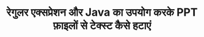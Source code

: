 ---
############################# Static ############################
layout: "auto-gen-gist"
draft: false
path: "hi/redaction/java/regex/ppt"
otherformats: CSV DOC DOCM DOCX DOT DOTM DOTX PDF POT POTM PPS PPSM PPSX PPTM PPTX RTF XLS XLSM XLSX XLT XLTM XLTX  

############################# Head ############################
head_title: "Java में रेगुलर एक्सप्रेशन के माध्यम से टेक्स्ट को संपादित करें PPT"
head_description: "GroupDocs.Redaction की Java एपीआई डेवलपर्स को PDF DOC DOCX RTF XLSX सीएसवी PPT PPTX से टेक्स्ट को संशोधित करने और Java में नियमित अभिव्यक्तियों का उपयोग करके छवियों को संपादित करने में सक्षम बनाती है।"

############################# Header ############################
title: "रेगुलर एक्सप्रेशन और Java का उपयोग करके PPT फ़ाइलों से टेक्स्ट कैसे हटाएं"
description: "GroupDocs.Redaction की Java एपीआई नियमित अभिव्यक्तियों का उपयोग करके वर्ड प्रोसेसिंग दस्तावेजों, वर्कशीट, प्रस्तुतियों, PDF और छवियों से संवेदनशील पाठ को संशोधित करने, छिपाने या हटाने की अनुमति देती है।"

################### SubMenu/Download Button #####################
button:
    enable: true

############################# About ############################
about:
    enable: true
    title: "टेक्स्ट सेनिटाइजेशन क्या है?"
    content: |
        टेक्स्ट रिडेक्शन या सेनिटाइजेशन डिजिटल दस्तावेज़ों से गोपनीय या अवांछित पाठ या जानकारी को हटाने की प्रक्रिया है, जबकि इसमें मौजूद दस्तावेज़ या पैराग्राफ के बाकी हिस्सों को बरकरार रखा जाता है। रिडक्शन उपयोगकर्ताओं के साथ-साथ संगठन को उनकी संवेदनशील जानकारी को छुपाकर या स्थायी रूप से हटाकर सुरक्षित रखने में मदद करता है। GroupDocs.Redaction Java एपीआई का उपयोग करके उपयोगकर्ता अब वर्ड प्रोसेसिंग दस्तावेज़ों, कार्यपत्रकों, प्रस्तुतियों, PDF और रास्टर छवि फ़ाइलों से संवेदनशील पाठ को संपादित, छिपा या हटा सकते हैं। एपीआई दस्तावेजों में निजी जानकारी के संशोधन के लिए विकल्पों और तरीकों की एक विस्तृत श्रृंखला प्रदान करता है। यह नियमित अभिव्यक्तियों, पाठ्य (छूट कोड) या ग्राफिकल (रंगीन आयत) संपादनों के उपयोग और कई अन्य चीजों का उपयोग करके खोज और संपादन का समर्थन करता है। तो क्यों न इसे आज़माएं और एपीआई डाउनलोड करके अपने दस्तावेज़ संशोधन प्रक्रिया को स्वचालित करें और इसकी बुनियादी और उन्नत सुविधाओं का पता लगाएं।

############################# Steps ############################
steps:
    enable: true
    block:
    - title_left: "Java में रेगुलर एक्सप्रेशन का उपयोग करके PPT को संशोधित करें"
      content_left: |
        GroupDocs.Redaction आपके दस्तावेज़ों से संवेदनशील या निजी प्रकृति के डेटा को आसानी से संशोधित करने की अनुमति देता है। सबसे लोकप्रिय संशोधन मामला किसी दस्तावेज़ से किसी पाठ को हटाना है। 

        नियमित अभिव्यक्ति का उपयोग करके किसी दस्तावेज़ के किसी विशेष भाग में पाठ्य संपादन लागू करने के लिए निम्नलिखित कोड का उपयोग किया जा सकता है। यह उपयोगकर्ताओं को "AA BB CCCCCC" से मेल खाते सभी नंबरों को नीले रंग के आयत से बदलने की अनुमति देता है।

      title_right: "PPT से संवेदनशील डेटा हटाएँ"
      content_right: |
        * [Redactor](https://apireference.groupdocs.com/redaction/java/com.groupdocs.redaction/Redactor) क्लास का एक उदाहरण बनाएं और PPT फ़ाइल अपलोड करें
        * [RegexRedaction](https://apireference.groupdocs.com/redaction/java/com.groupdocs.redaction.redactions/RegexRedaction) क्लास का एक उदाहरण बनाएं
        * RegexRedaction क्लास के ऑब्जेक्ट के साथ redactor.apply विधि को कॉल करें
        * परिवर्तनों को सहेजने के लिए redactor.save विधि को कॉल करें 

      gisthash: "6dea616a14aeeff21698dc03be62a341"
      gistfile: "रेगुलरएक्सप्रेशनरेडएक्शन.जावा"
      
    - title_left: "सिस्टम आवश्यकताएं"
      content_left: |
        GroupDocs.Redaction for Java एपीआई सभी प्रमुख प्लेटफार्मों और ऑपरेटिंग सिस्टम पर समर्थित हैं। संपूर्ण सिस्टम आवश्यकता मार्गदर्शिका के लिए, कृपया [सिस्टम आवश्यकताएं](https://docs.groupdocs.com/redaction/java/system-requirements) पर जाएं। नीचे दिए गए कोड को निष्पादित करने से पहले, कृपया सुनिश्चित करें कि आपके सिस्टम पर निम्नलिखित आवश्यक शर्तें इंस्टॉल हैं। :
        * ऑपरेटिंग सिस्टम: माइक्रोसॉफ्ट Windows, Linux, Macओएस
        * विकास पर्यावरण: नेटबीन्स, इंटेलीज आईडीईए, एक्लिप्स आदि
        * Java रनटाइम वातावरण: J2SE 6.0 और ऊपर
        * [मावेन] से GroupDocs.Redaction for Java का नवीनतम संस्करण प्राप्त करें(https://repository.groupdocs.com/webapp/#/artifacts/browse/tree/general/repo/com/groupdocs/groupdocs-redaction)
        
      title_right: "GroupDocs.Redaction का उपयोग क्यों करें"
      content_right: |
        * उपयोगकर्ताओं को कस्टम दस्तावेज़ प्रारूप और संपादन के प्रकार जोड़ने की अनुमति दें
        * संवेदनशील जानकारी को हटाने के लिए किसी अतिरिक्त सॉफ़्टवेयर की आवश्यकता नहीं है
        * पेज रेंज रेंडरिंग दस्तावेज़ को PDF के रूप में सेट करने की क्षमता
        * विभिन्न प्रकार के मेटाडेटा को संशोधित करने का आसान तरीका: लेखक का नाम, संस्करण, शीर्षक, विषय, विवरण और बहुत कुछ
        * दस्तावेज़ जानकारी निष्कर्षण - फ़ाइल प्रकार, पृष्ठ संख्या आदि।

############################# Demos ############################
demos:
    enable: true
############################# About Formats ############################
about_formats:
    enable: true
############################# More Formats ############################
more_formats:
    enable: true

############################# Back to top ###############################
back_to_top:
    enable: true
---